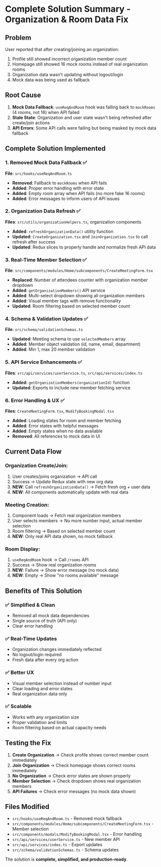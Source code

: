 # Complete Solution Summary - Organization & Room Data Fix

## Problem

User reported that after creating/joining an organization:

1. Profile still showed incorrect organization member count
2. Homepage still showed 16 mock rooms instead of real organization rooms
3. Organization data wasn't updating without logout/login
4. Mock data was being used as fallback

## Root Cause

1. **Mock Data Fallback**: `useReqAndRoom` hook was falling back to `mockRooms` (4 rooms, not 16) when API failed
2. **Stale State**: Organization and user state wasn't being refreshed after create/join actions
3. **API Errors**: Some API calls were failing but being masked by mock data fallback

## Complete Solution Implemented

### 1. Removed Mock Data Fallback ✅

**File**: `src/hooks/useReqAndRoom.ts`

- **Removed**: Fallback to `mockRooms` when API fails
- **Added**: Proper error handling with error state
- **Added**: Empty room array when API fails (no more fake 16 rooms)
- **Added**: Error messages to inform users of API issues

### 2. Organization Data Refresh ✅

**Files**: `src/utils/organizationHelpers.ts`, organization components

- **Added**: `refreshOrganizationData()` utility function
- **Updated**: `CreateOrganization.tsx` and `JoinOrganization.tsx` to call refresh after success
- **Updated**: Redux slices to properly handle and normalize fresh API data

### 3. Real-Time Member Selection ✅

**File**: `src/components/modules/Home/subcomponents/CreateMeetingForm.tsx`

- **Replaced**: Number of attendees counter with organization member dropdown
- **Added**: `getOrganizationMembers()` API service
- **Added**: Multi-select dropdown showing all organization members
- **Added**: Visual member tags with remove functionality
- **Updated**: Room filtering based on selected member count

### 4. Schema & Validation Updates ✅

**File**: `src/schema/validationSchemas.ts`

- **Updated**: Meeting schema to use `selectedMembers` array
- **Added**: Member object validation (id, name, email, department)
- **Added**: Min 1, max 20 member validation

### 5. API Service Enhancements ✅

**Files**: `src/api/services/userService.ts`, `src/api/services/index.ts`

- **Added**: `getOrganizationMembers(organizationId)` function
- **Updated**: Exports to include new member fetching service

### 6. Error Handling & UX ✅

**Files**: `CreateMeetingForm.tsx`, `ModifyBookingModal.tsx`

- **Added**: Loading states for room and member fetching
- **Added**: Error states with helpful messages
- **Added**: Empty states when no data available
- **Removed**: All references to mock data in UI

## Current Data Flow

### Organization Create/Join:

1. User creates/joins organization → API call
2. Success → Update Redux state with new org data
3. **NEW**: Call `refreshOrganizationData()` → Fetch fresh org + user data
4. **NEW**: All components automatically update with real data

### Meeting Creation:

1. Component loads → Fetch real organization members
2. User selects members → No more number input, actual member selection
3. Room filtering → Based on selected member count
4. **NEW**: Only real API data shown, no mock fallback

### Room Display:

1. `useReqAndRoom` hook → Call `/rooms` API
2. Success → Show real organization rooms
3. **NEW**: Failure → Show error message (no mock data)
4. **NEW**: Empty → Show "no rooms available" message

## Benefits of This Solution

### ✅ **Simplified & Clean**

- Removed all mock data dependencies
- Single source of truth (API only)
- Clear error handling

### ✅ **Real-Time Updates**

- Organization changes immediately reflected
- No logout/login required
- Fresh data after every org action

### ✅ **Better UX**

- Visual member selection instead of number input
- Clear loading and error states
- Real organization data only

### ✅ **Scalable**

- Works with any organization size
- Proper validation and limits
- Room filtering based on actual capacity needs

## Testing the Fix

1. **Create Organization** → Check profile shows correct member count immediately
2. **Join Organization** → Check homepage shows correct rooms immediately
3. **No Organization** → Check error states are shown properly
4. **Member Selection** → Check dropdown shows real organization members
5. **API Failures** → Check error messages (no mock data shown)

## Files Modified

- `src/hooks/useReqAndRoom.ts` - Removed mock fallback
- `src/components/modules/Home/subcomponents/CreateMeetingForm.tsx` - Member selection
- `src/components/modals/ModifyBookingModal.tsx` - Error handling
- `src/api/services/userService.ts` - New member API
- `src/api/services/index.ts` - Export updates
- `src/schema/validationSchemas.ts` - Schema updates

The solution is **complete, simplified, and production-ready**.
